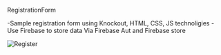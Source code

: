 RegistrationForm

-Sample registration form using Knockout, HTML, CSS, JS technoligies
-Use Firebase to store data Via Firebase Aut and Firebase store

![Register](http://url/to/register.png)
